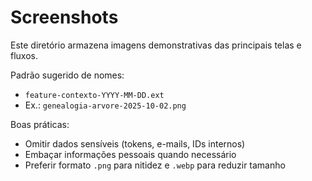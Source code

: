 # Screenshots

Este diretório armazena imagens demonstrativas das principais telas e fluxos.

Padrão sugerido de nomes:
- `feature-contexto-YYYY-MM-DD.ext`
- Ex.: `genealogia-arvore-2025-10-02.png`

Boas práticas:
- Omitir dados sensíveis (tokens, e-mails, IDs internos)
- Embaçar informações pessoais quando necessário
- Preferir formato `.png` para nitidez e `.webp` para reduzir tamanho